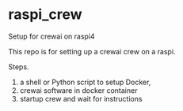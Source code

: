 # raspi_crew
Setup for crewai on raspi4

This repo is for setting up a crewai crew on a raspi.

Steps.
1. a shell or Python script to setup Docker,
2. crewai software in docker container
3. startup crew and wait for instructions
